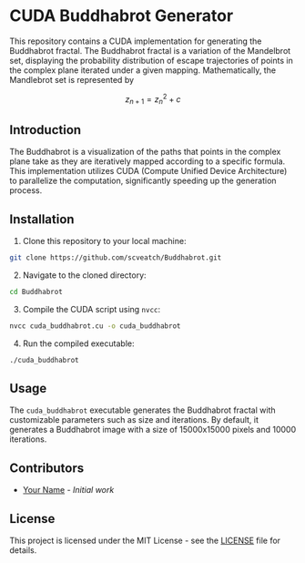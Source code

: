 # CUDA Buddhabrot Generator

This repository contains a CUDA implementation for generating the Buddhabrot fractal. The Buddhabrot fractal is a variation of the Mandelbrot set, displaying the probability distribution of escape trajectories of points in the complex plane iterated under a given mapping. Mathematically, the Mandlebrot set is represented by 

$$z_{n+1} = z_n^2 + c$$

## Introduction

The Buddhabrot is a visualization of the paths that points in the complex plane take as they are iteratively mapped according to a specific formula. This implementation utilizes CUDA (Compute Unified Device Architecture) to parallelize the computation, significantly speeding up the generation process.

## Installation

1. Clone this repository to your local machine:

```bash
git clone https://github.com/scveatch/Buddhabrot.git
```

2. Navigate to the cloned directory:

```bash
cd Buddhabrot
```

3. Compile the CUDA script using `nvcc`:

```bash
nvcc cuda_buddhabrot.cu -o cuda_buddhabrot
```

4. Run the compiled executable:

```bash
./cuda_buddhabrot
```

## Usage

The `cuda_buddhabrot` executable generates the Buddhabrot fractal with customizable parameters such as size and iterations. By default, it generates a Buddhabrot image with a size of 15000x15000 pixels and 10000 iterations.

## Contributors

- [Your Name](https://github.com/[your-username]) - *Initial work*

## License

This project is licensed under the MIT License - see the [LICENSE](LICENSE) file for details.
